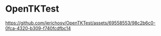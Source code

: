 # OpenTKTest

https://github.com/jerichosy/OpenTKTest/assets/69558553/98c2b6c0-0fca-4320-b309-f740fcdfbc14
